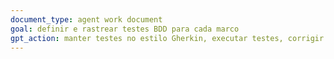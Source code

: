 ```yaml
---
document_type: agent work document 
goal: definir e rastrear testes BDD para cada marco
gpt_action: manter testes no estilo Gherkin, executar testes, corrigir falhas
---
```

<!--
# 🚀 [M1] Título do Marco

## Cenários de Teste

### Cenário 1: Título do Caso de Teste
- Dado algum contexto inicial
- Quando alguma ação é realizada
- Então algum resultado é esperado

### Cenário 2: Título do Caso de Teste 
- Dado algum contexto inicial
- Quando alguma ação é realizada 
- Então algum resultado é esperado

# 🚀 [M2] Título do Marco

## Cenários de Teste

### Cenário 1: Título do Caso de Teste
- Dado algum contexto inicial
- Quando alguma ação é realizada
- Então algum resultado é esperado

### Cenário 2: Título do Caso de Teste
- Dado algum contexto inicial 
- Quando alguma ação é realizada
- Então algum resultado é esperado 
-->
